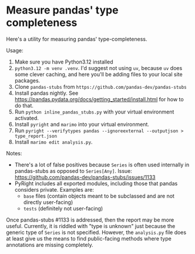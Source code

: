# Measure pandas' type completeness

Here's a utility for measuring pandas' type-completeness.

Usage:
1. Make sure you have Python3.12 installed
2. `python3.12 -m venv .venv`. I'd suggest not using `uv`, because `uv`
   does some clever caching, and here you'll be adding files to your
   local site packages.
3. Clone `pandas-stubs` from `https://github.com/pandas-dev/pandas-stubs`
4. Install pandas nightly. See https://pandas.pydata.org/docs/getting_started/install.html
   for how to do that.
5. Run `python inline_pandas_stubs.py` with your virtual environment activated.
6. Install `pyright` and `marimo` into your virtual environment.
7. Run `pyright --verifytypes pandas --ignoreexternal --outputjson > type_report.json`
8. Install `marimo edit analysis.py`.

Notes:
- There's a lot of false positives because `Series` is often used internally
  in pandas-stubs as opposed to `Series[Any]`. Issue: https://github.com/pandas-dev/pandas-stubs/issues/1133
- PyRight includes all exported modules, including those that pandas considers private. Examples are:
  - `base` files (contain objects meant to be subclassed and are not directly user-facing)
  - `tests` (definitely not user-facing)

Once pandas-stubs #1133 is addressed, then the report may be more useful. Currently,
it is riddled with "type is unknown" just because the generic type of `Series` is not
specified. However, the `analysis.py` file does at least give us the means to find
public-facing methods where type annotations are missing completely.

